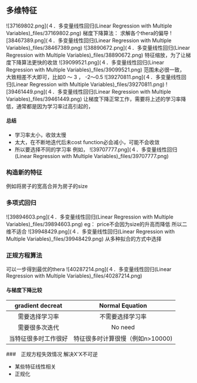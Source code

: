## 多维特征
![37169802.png](４．多变量线性回归(Linear Regression with Multiple Variables)_files/37169802.png)
梯度下降算法：
求解各个thera的偏导
![38467389.png](４．多变量线性回归(Linear Regression with Multiple Variables)_files/38467389.png)
![38890672.png](４．多变量线性回归(Linear Regression with Multiple Variables)_files/38890672.png)
特征缩放，为了让梯度下降算法更快的收敛
![39099521.png](４．多变量线性回归(Linear Regression with Multiple Variables)_files/39099521.png)
范围未必很一致， 大致相差不大即可，比如0 ～ 3 ， -2～0.5
![39270811.png](４．多变量线性回归(Linear Regression with Multiple Variables)_files/39270811.png)
![39461449.png](４．多变量线性回归(Linear Regression with Multiple Variables)_files/39461449.png)
让梯度下降正常工作，需要将上述的学习率降低，通常都是因为学习率过高引起的，
#### 总结
- 学习率太小，收敛太慢
- 太大，在不断地迭代后未cost function必会减小，可能不会收敛
- 所以要选择不同的学习率
例如，
![39707777.png](４．多变量线性回归(Linear Regression with Multiple Variables)_files/39707777.png)
### 构造新的特征
例如将房子的宽高合并为房子的size
### 多项式回归
![39894603.png](４．多变量线性回归(Linear Regression with Multiple Variables)_files/39894603.png)
eg： price不会因为size的升高而降低
所以二维不适合
![39948429.png](４．多变量线性回归(Linear Regression with Multiple Variables)_files/39948429.png)
从多种拟合的方式中选择
### 正规方程算法
可以一步得到最优的thera
![40287214.png](４．多变量线性回归(Linear Regression with Multiple Variables)_files/40287214.png)
#### 与梯度下降比较
gradient decreat|Normal Equation
:-:|:-:
需要选择学习率|不需要选择学习率
需要很多次迭代|No need
当特征很多时工作很好|特征很多时计算很慢（例如n>10000)

###　正规方程失效情况
解决X'X不可逆
- 某些特征线性相关
- 正规化